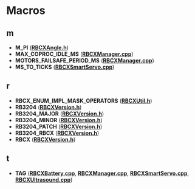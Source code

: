 
# Macros


## m

* **M\_PI** ([**RBCXAngle.h**](RBCXAngle_8h.md))
* **MAX\_COPROC\_IDLE\_MS** ([**RBCXManager.cpp**](RBCXManager_8cpp.md))
* **MOTORS\_FAILSAFE\_PERIOD\_MS** ([**RBCXManager.cpp**](RBCXManager_8cpp.md))
* **MS\_TO\_TICKS** ([**RBCXSmartServo.cpp**](RBCXSmartServo_8cpp.md))


## r

* **RBCX\_ENUM\_IMPL\_MASK\_OPERATORS** ([**RBCXUtil.h**](RBCXUtil_8h.md))
* **RB3204** ([**RBCXVersion.h**](RBCXVersion_8h.md))
* **RB3204\_MAJOR** ([**RBCXVersion.h**](RBCXVersion_8h.md))
* **RB3204\_MINOR** ([**RBCXVersion.h**](RBCXVersion_8h.md))
* **RB3204\_PATCH** ([**RBCXVersion.h**](RBCXVersion_8h.md))
* **RB3204\_RBCX** ([**RBCXVersion.h**](RBCXVersion_8h.md))
* **RBCX** ([**RBCXVersion.h**](RBCXVersion_8h.md))


## t

* **TAG** ([**RBCXBattery.cpp**](RBCXBattery_8cpp.md), [**RBCXManager.cpp**](RBCXManager_8cpp.md), [**RBCXSmartServo.cpp**](RBCXSmartServo_8cpp.md), [**RBCXUltrasound.cpp**](RBCXUltrasound_8cpp.md))

